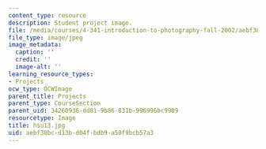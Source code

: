 ```yaml
---
content_type: resource
description: Student project image.
file: /media/courses/4-341-introduction-to-photography-fall-2002/aebf38bcd13bd04fbdb9a50f9bcb57a3_hsu13.jpg
file_type: image/jpeg
image_metadata:
  caption: ''
  credit: ''
  image-alt: ''
learning_resource_types:
- Projects
ocw_type: OCWImage
parent_title: Projects
parent_type: CourseSection
parent_uid: 34260936-dd81-9b86-831b-996996bc9909
resourcetype: Image
title: hsu13.jpg
uid: aebf38bc-d13b-d04f-bdb9-a50f9bcb57a3
---
```

